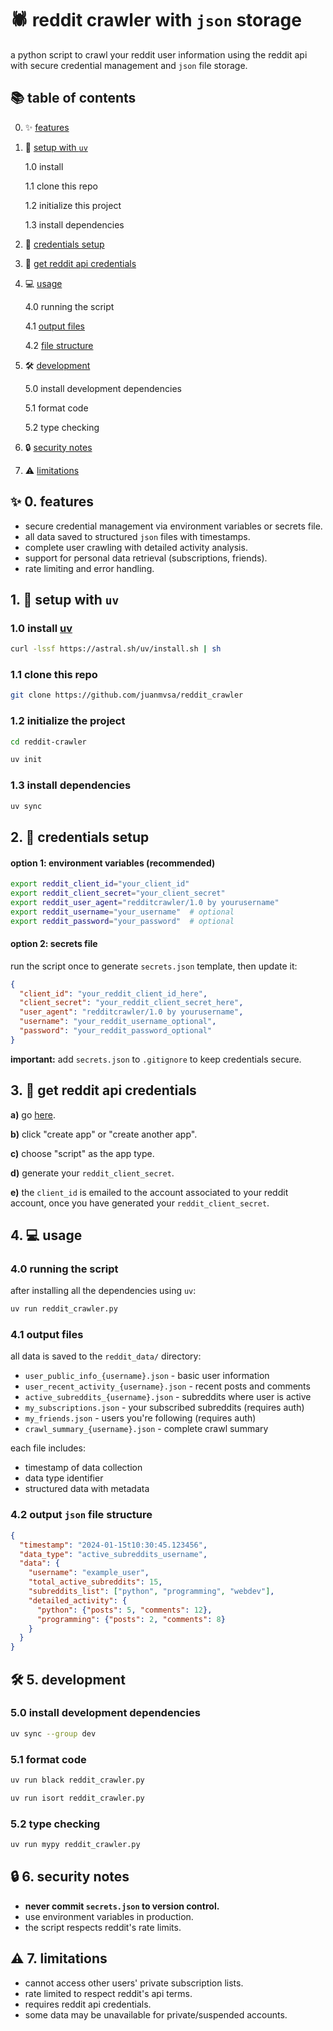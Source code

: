 # 🕷️ reddit crawler with `json` storage

a python script to crawl your reddit user information using the reddit api with secure credential management and `json` file storage.

## 📚 table of contents 

0. ✨ [features](#0.-features)
1. 🚀 [setup with `uv`](#setup-with-uv-)

   1.0 install

   1.1 clone this repo

   1.2 initialize this project

   1.3 install dependencies

2. 🔐 [credentials setup](#credentials-setup-)
3. 🔑 [get reddit api credentials](#get-reddit-api-credentials-)
4. 💻 [usage](#usage-)

   4.0 running the script

   4.1 [output files](#4.1-output-files)

   4.2 [file structure ](#json-file-structure-)

5. 🛠️ [development](#development-️)

   5.0 install development dependencies

   5.1 format code

   5.2 type checking

6. 🔒 [security notes](#security-notes-)
7. ⚠️ [limitations](#limitations-️)

## ✨ 0. features
- secure credential management via environment variables or secrets file.
- all data saved to structured `json` files with timestamps.
- complete user crawling with detailed activity analysis.
- support for personal data retrieval (subscriptions, friends).
- rate limiting and error handling.

## 1. 🚀 setup with `uv`

### 1.0 install [uv](https://docs.astral.sh/uv/)
   ```bash
   curl -lssf https://astral.sh/uv/install.sh | sh
   ```

### 1.1 clone this repo
```bash
git clone https://github.com/juanmvsa/reddit_crawler
```

### 1.2 initialize the project
   ```bash
   cd reddit-crawler
   ```

```bash
uv init
```

### 1.3 install dependencies
   ```bash
   uv sync
   ```

## 2. 🔐 credentials setup

#### option 1: environment variables (recommended)
```bash
export reddit_client_id="your_client_id"
export reddit_client_secret="your_client_secret"
export reddit_user_agent="redditcrawler/1.0 by yourusername"
export reddit_username="your_username"  # optional
export reddit_password="your_password"  # optional
```
 
#### option 2: secrets file
run the script once to generate `secrets.json` template, then update it:
```json
{
  "client_id": "your_reddit_client_id_here",
  "client_secret": "your_reddit_client_secret_here",
  "user_agent": "redditcrawler/1.0 by yourusername",
  "username": "your_reddit_username_optional",
  "password": "your_reddit_password_optional"
}
```

**important:** add `secrets.json` to `.gitignore` to keep credentials secure.

## 3. 🔑 get reddit api credentials

**a)** go [here](https://www.reddit.com/prefs/apps).

**b)** click "create app" or "create another app".

**c)** choose "script" as the app type.

**d)** generate your `reddit_client_secret`.

**e)** the `client_id` is emailed to the account associated to your reddit account, once you have generated your `reddit_client_secret`.

## 4. 💻 usage

### 4.0 running the script
after installing all the dependencies using `uv`:

```bash
uv run reddit_crawler.py
```

### 4.1 output files
all data is saved to the `reddit_data/` directory:
- `user_public_info_{username}.json` - basic user information
- `user_recent_activity_{username}.json` - recent posts and comments
- `active_subreddits_{username}.json` - subreddits where user is active
- `my_subscriptions.json` - your subscribed subreddits (requires auth)
- `my_friends.json` - users you're following (requires auth)
- `crawl_summary_{username}.json` - complete crawl summary

each file includes:
- timestamp of data collection
- data type identifier
- structured data with metadata

### 4.2 output `json` file structure

```json
{
  "timestamp": "2024-01-15t10:30:45.123456",
  "data_type": "active_subreddits_username",
  "data": {
    "username": "example_user",
    "total_active_subreddits": 15,
    "subreddits_list": ["python", "programming", "webdev"],
    "detailed_activity": {
      "python": {"posts": 5, "comments": 12},
      "programming": {"posts": 2, "comments": 8}
    }
  }
}
```

## 🛠️ 5. development

### 5.0 install development dependencies
```bash
uv sync --group dev
```

### 5.1 format code
```bash
uv run black reddit_crawler.py
```

```bash
uv run isort reddit_crawler.py
```

### 5.2 type checking
```bash
uv run mypy reddit_crawler.py
```

## 🔒 6. security notes

- **never commit `secrets.json` to version control.**
- use environment variables in production.
- the script respects reddit's rate limits.

## ⚠️ 7. limitations

- cannot access other users' private subscription lists.
- rate limited to respect reddit's api terms.
- requires reddit api credentials.
- some data may be unavailable for private/suspended accounts.
